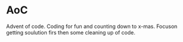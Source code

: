 # AoC
Advent of code. Coding for fun and counting down to x-mas. Focuson getting soulution firs then some cleaning up of code.
